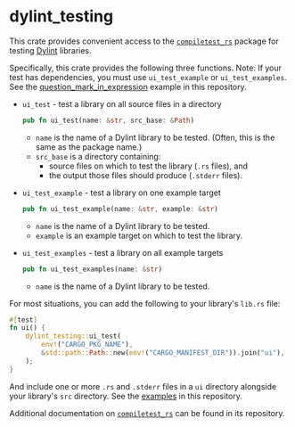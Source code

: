 # dylint_testing

This crate provides convenient access to the [`compiletest_rs`](https://github.com/Manishearth/compiletest-rs) package for testing [Dylint](https://github.com/trailofbits/dylint) libraries.

Specifically, this crate provides the following three functions. Note: If your test has dependencies, you must use `ui_test_example` or `ui_test_examples`. See the [question_mark_in_expression](../../examples/question_mark_in_expression/Cargo.toml) example in this repository.

- `ui_test` - test a library on all source files in a directory

  ```rust
  pub fn ui_test(name: &str, src_base: &Path)
  ```

  - `name` is the name of a Dylint library to be tested. (Often, this is the same as the package name.)
  - `src_base` is a directory containing:
    - source files on which to test the library (`.rs` files), and
    - the output those files should produce (`.stderr` files).

- `ui_test_example` - test a library on one example target

  ```rust
  pub fn ui_test_example(name: &str, example: &str)
  ```

  - `name` is the name of a Dylint library to be tested.
  - `example` is an example target on which to test the library.

- `ui_test_examples` - test a library on all example targets
  ```rust
  pub fn ui_test_examples(name: &str)
  ```
  - `name` is the name of a Dylint library to be tested.

For most situations, you can add the following to your library's `lib.rs` file:

```rust
#[test]
fn ui() {
    dylint_testing::ui_test(
        env!("CARGO_PKG_NAME"),
        &std::path::Path::new(env!("CARGO_MANIFEST_DIR")).join("ui"),
    );
}
```

And include one or more `.rs` and `.stderr` files in a `ui` directory alongside your library's `src` directory. See the [examples](../../examples) in this repository.

Additional documentation on [`compiletest_rs`](https://github.com/Manishearth/compiletest-rs) can be found in its repository.
